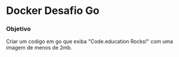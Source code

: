 # Docker Desafio Go

### Objetivo

Criar um codigo em go que exiba "Code.education Rocks!" com uma imagem de menos de 2mb.
